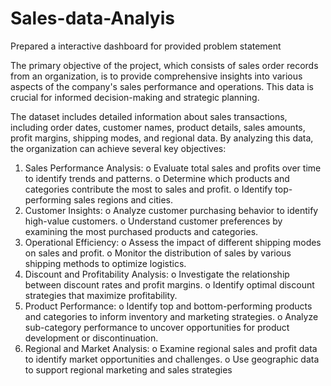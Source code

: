 # Sales-data-Analyis
Prepared a interactive dashboard for provided problem statement

The primary objective of the project, which consists of sales order records from an organization, is to 
provide comprehensive insights into various aspects of the company's sales performance and operations. 
This data is crucial for informed decision-making and strategic planning.

The dataset includes detailed information about sales transactions, including order dates, customer names, 
product details, sales amounts, profit margins, shipping modes, and regional data. By analyzing this data, the 
organization can achieve several key objectives:
1. Sales Performance Analysis:
o Evaluate total sales and profits over time to identify trends and patterns.
o Determine which products and categories contribute the most to sales and profit.
o Identify top-performing sales regions and cities.
2. Customer Insights:
o Analyze customer purchasing behavior to identify high-value customers.
o Understand customer preferences by examining the most purchased products and categories.
3. Operational Efficiency:
o Assess the impact of different shipping modes on sales and profit.
o Monitor the distribution of sales by various shipping methods to optimize logistics.
4. Discount and Profitability Analysis:
o Investigate the relationship between discount rates and profit margins.
o Identify optimal discount strategies that maximize profitability.
5. Product Performance:
o Identify top and bottom-performing products and categories to inform inventory and 
marketing strategies.
o Analyze sub-category performance to uncover opportunities for product development or 
discontinuation.
6. Regional and Market Analysis:
o Examine regional sales and profit data to identify market opportunities and challenges.
o Use geographic data to support regional marketing and sales strategies
